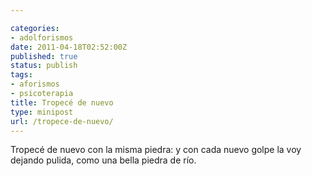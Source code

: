 ```yaml
---

categories:
- adolforismos
date: 2011-04-18T02:52:00Z
published: true
status: publish
tags:
- aforismos
- psicoterapia
title: Tropecé de nuevo
type: minipost
url: /tropece-de-nuevo/
---
```


Tropecé de nuevo con la misma piedra: y con cada nuevo golpe la voy dejando pulida, como una bella piedra de río.
